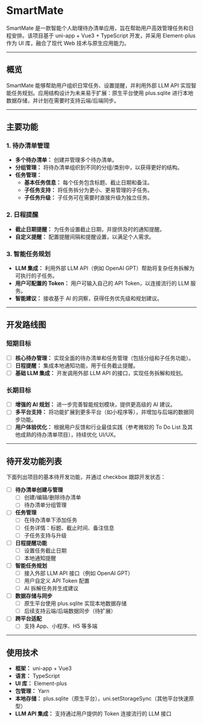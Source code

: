 # SmartMate

SmartMate 是一款智能个人助理待办清单应用，旨在帮助用户高效管理任务和日程安排。该项目基于 uni-app + Vue3 + TypeScript 开发，并采用 Element-plus 作为 UI 库，融合了现代 Web 技术与原生应用能力。

---

## 概览

SmartMate 能够帮助用户组织日常任务、设置提醒，并利用外部 LLM API 实现智能任务规划。应用结构设计为未来易于扩展：原生平台使用 plus.sqlite 进行本地数据存储，并计划在需要时支持云端/后端同步。

---

## 主要功能

### 1. 待办清单管理
- **多个待办清单：** 创建并管理多个待办清单。
- **分组管理：** 将待办清单组织到不同的分组/类别中，以获得更好的结构。
- **任务管理：**
    - **基本任务信息：** 每个任务包含标题、截止日期和备注。
    - **子任务支持：** 将任务拆分为更小、更易管理的子任务。
    - **子任务升级：** 子任务可在需要时直接升级为独立任务。

### 2. 日程提醒
- **截止日期提醒：** 为任务设置截止日期，并提供及时的通知提醒。
- **自定义提醒：** 配置提醒间隔和提醒设置，以满足个人需求。

### 3. 智能任务规划
- **LLM 集成：** 利用外部 LLM API（例如 OpenAI GPT）帮助将复杂任务拆解为可执行的子任务。
- **用户可配置的 Token：** 用户可输入自己的 API Token，以连接流行的 LLM 服务。
- **智能建议：** 接收基于 AI 的洞察，获得任务优先级和规划建议。

---

## 开发路线图

### 短期目标
- [ ] **核心待办管理：** 实现全面的待办清单和任务管理（包括分组和子任务功能）。
- [ ] **日程提醒：** 集成本地通知功能，用于任务截止提醒。
- [ ] **基础 LLM 集成：** 开发调用外部 LLM API 的接口，实现任务拆解和规划。

### 长期目标
- [ ] **增强的 AI 规划：** 进一步完善智能规划模块，提供更高级的 AI 建议。
- [ ] **多平台支持：** 将功能扩展到更多平台（如小程序等），并增加与后端的数据同步功能。
- [ ] **用户体验优化：** 根据用户反馈和行业最佳实践（参考微软的 To Do List 及其他成熟的待办清单项目），持续优化 UI/UX。

---

## 待开发功能列表

下面列出项目的基本待开发功能，并通过 checkbox 跟踪开发状态：

- [ ] **待办清单创建与管理**
    - [ ] 创建/编辑/删除待办清单
    - [ ] 待办清单分组管理
- [ ] **任务管理**
    - [ ] 在待办清单下添加任务
    - [ ] 任务详情：标题、截止时间、备注信息
    - [ ] 子任务支持与升级
- [ ] **日程提醒功能**
    - [ ] 设置任务截止日期
    - [ ] 本地通知提醒
- [ ] **智能任务规划**
    - [ ] 接入外部 LLM API 接口（例如 OpenAI GPT）
    - [ ] 用户自定义 API Token 配置
    - [ ] AI 拆解任务并生成建议
- [ ] **数据存储与同步**
    - [ ] 原生平台使用 plus.sqlite 实现本地数据存储
    - [ ] 后续支持云端/后端数据同步（待扩展）
- [ ] **跨平台适配**
    - [ ] 支持 App、小程序、H5 等多端

---

## 使用技术

- **框架：** uni-app + Vue3
- **语言：** TypeScript
- **UI 库：** Element-plus
- **包管理：** Yarn
- **本地存储：** plus.sqlite（原生平台），uni.setStorageSync（其他平台快速原型）
- **LLM API 集成：** 支持通过用户提供的 Token 连接流行的 LLM 接口
